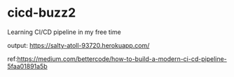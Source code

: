# cicd-buzz2
Learning CI/CD pipeline in my free time

output: https://salty-atoll-93720.herokuapp.com/

ref:https://medium.com/bettercode/how-to-build-a-modern-ci-cd-pipeline-5faa01891a5b
